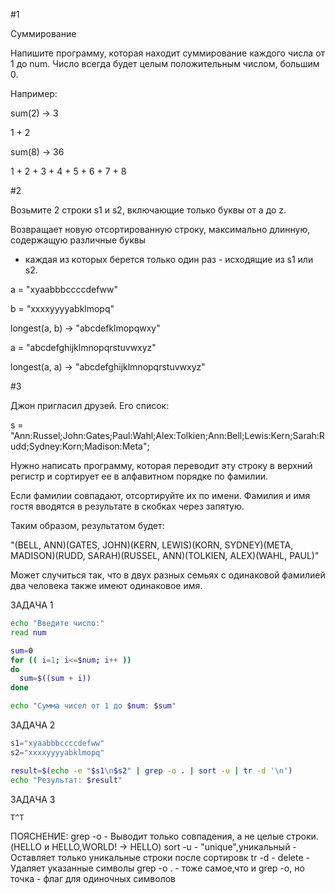 #1

Суммирование

Напишите программу, которая находит суммирование каждого числа от 1 до num. Число всегда 
будет целым положительным числом, большим 0.

Например:

sum(2) -> 3

1 + 2

sum(8) -> 36

1 + 2 + 3 + 4 + 5 + 6 + 7 + 8

#2

Возьмите 2 строки s1 и s2, включающие только буквы от a до z.

Возвращает новую отсортированную строку, максимально длинную, содержащую различные буквы 
- каждая из которых берется только один раз - исходящие из s1 или s2.

a = "xyaabbbccccdefww"

b = "xxxxyyyyabklmopq"

longest(a, b) -> "abcdefklmopqwxy"

a = "abcdefghijklmnopqrstuvwxyz"

longest(a, a) -> "abcdefghijklmnopqrstuvwxyz"

#3

Джон пригласил друзей. Его список:

s = 
"Ann:Russel;John:Gates;Paul:Wahl;Alex:Tolkien;Ann:Bell;Lewis:Kern;Sarah:Rudd;Sydney:Korn;Madison:Meta";

Нужно написать программу, которая переводит эту строку в верхний регистр и сортирует ее 
в алфавитном порядке по фамилии.

Если фамилии совпадают, отсортируйте их по имени. Фамилия и имя гостя вводятся в 
результате в скобках через запятую.

Таким образом, результатом будет:

"(BELL, ANN)(GATES, JOHN)(KERN, LEWIS)(KORN, SYDNEY)(META, MADISON)(RUDD, SARAH)(RUSSEL, 
ANN)(TOLKIEN, ALEX)(WAHL, PAUL)"

Может случиться так, что в двух разных семьях с одинаковой фамилией два человека также 
имеют одинаковое имя.


ЗАДАЧА 1
```bash
echo "Введите число:"
read num

sum=0
for (( i=1; i<=$num; i++ ))
do
  sum=$((sum + i))
done

echo "Сумма чисел от 1 до $num: $sum"
```

ЗАДАЧА 2
```bash
s1="xyaabbbccccdefww"
s2="xxxxyyyyabklmopq"

result=$(echo -e "$s1\n$s2" | grep -o . | sort -u | tr -d '\n')
echo "Результат: $result"
```

ЗАДАЧА 3
```bash
T^T
```


ПОЯСНЕНИЕ:
grep -o -  Выводит только совпадения, а не целые строки. (HELLO и HELLO,WORLD! -> HELLO)
sort -u - "unique",уникальный - Оставляет только уникальные строки после сортировк
tr -d - delete - Удаляет указанные символы
grep -o . - тоже самое,что и grep -o, но точка - флаг для одиночных символов
